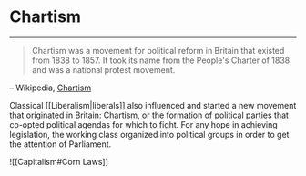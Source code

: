 # Chartism
---

> Chartism was a movement for political reform in Britain that existed from 1838 to 1857. It took its name from the People's Charter of 1838 and was a national protest movement.

– Wikipedia, [Chartism](https://en.wikipedia.org/wiki/Chartism)

Classical [[Liberalism|liberals]] also influenced and started a new movement that originated in Britain: Chartism, or the formation of political parties that co-opted political agendas for which to fight. For any hope in achieving legislation, the working class organized into political groups in order to get the attention of Parliament.

![[Capitalism#Corn Laws]]

